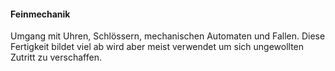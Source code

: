 #### Feinmechanik

Umgang mit Uhren, Schlössern, mechanischen Automaten und Fallen. Diese Fertigkeit bildet viel ab wird aber meist
verwendet um sich ungewollten Zutritt zu verschaffen.
